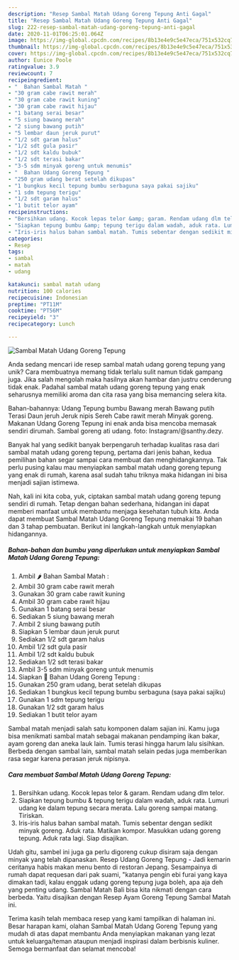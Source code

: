 ```yaml
---
description: "Resep Sambal Matah Udang Goreng Tepung Anti Gagal"
title: "Resep Sambal Matah Udang Goreng Tepung Anti Gagal"
slug: 222-resep-sambal-matah-udang-goreng-tepung-anti-gagal
date: 2020-11-01T06:25:01.064Z
image: https://img-global.cpcdn.com/recipes/8b13e4e9c5e47eca/751x532cq70/sambal-matah-udang-goreng-tepung-foto-resep-utama.jpg
thumbnail: https://img-global.cpcdn.com/recipes/8b13e4e9c5e47eca/751x532cq70/sambal-matah-udang-goreng-tepung-foto-resep-utama.jpg
cover: https://img-global.cpcdn.com/recipes/8b13e4e9c5e47eca/751x532cq70/sambal-matah-udang-goreng-tepung-foto-resep-utama.jpg
author: Eunice Poole
ratingvalue: 3.9
reviewcount: 7
recipeingredient:
- "  Bahan Sambal Matah "
- "30 gram cabe rawit merah"
- "30 gram cabe rawit kuning"
- "30 gram cabe rawit hijau"
- "1 batang serai besar"
- "5 siung bawang merah"
- "2 siung bawang putih"
- "5 lembar daun jeruk purut"
- "1/2 sdt garam halus"
- "1/2 sdt gula pasir"
- "1/2 sdt kaldu bubuk"
- "1/2 sdt terasi bakar"
- "3-5 sdm minyak goreng untuk menumis"
- "  Bahan Udang Goreng Tepung "
- "250 gram udang berat setelah dikupas"
- "1 bungkus kecil tepung bumbu serbaguna saya pakai sajiku"
- "1 sdm tepung terigu"
- "1/2 sdt garam halus"
- "1 butit telor ayam"
recipeinstructions:
- "Bersihkan udang. Kocok lepas telor &amp; garam. Rendam udang dlm telor."
- "Siapkan tepung bumbu &amp; tepung terigu dalam wadah, aduk rata. Lumuri udang ke dalam tepung secara merata. Lalu goreng sampai matang. Tiriskan."
- "Iris-iris halus bahan sambal matah. Tumis sebentar dengan sedikit minyak goreng. Aduk rata. Matikan kompor. Masukkan udang goreng tepung. Aduk rata lagi. Siap disajikan."
categories:
- Resep
tags:
- sambal
- matah
- udang

katakunci: sambal matah udang 
nutrition: 100 calories
recipecuisine: Indonesian
preptime: "PT11M"
cooktime: "PT56M"
recipeyield: "3"
recipecategory: Lunch

---
```



![Sambal Matah Udang Goreng Tepung](https://img-global.cpcdn.com/recipes/8b13e4e9c5e47eca/751x532cq70/sambal-matah-udang-goreng-tepung-foto-resep-utama.jpg)

Anda sedang mencari ide resep sambal matah udang goreng tepung yang unik? Cara membuatnya memang tidak terlalu sulit namun tidak gampang juga. Jika salah mengolah maka hasilnya akan hambar dan justru cenderung tidak enak. Padahal sambal matah udang goreng tepung yang enak seharusnya memiliki aroma dan cita rasa yang bisa memancing selera kita.

Bahan-bahannya: Udang Tepung bumbu Bawang merah Bawang putih Terasi Daun jeruh Jeruk nipis Sereh Cabe rawit merah Minyak goreng. Makanan Udang Goreng Tepung ini enak anda bisa mencoba memasak sendiri dirumah. Sambal goreng ati udang. foto: Instagram/@santhy.dezy.

Banyak hal yang sedikit banyak berpengaruh terhadap kualitas rasa dari sambal matah udang goreng tepung, pertama dari jenis bahan, kedua pemilihan bahan segar sampai cara membuat dan menghidangkannya. Tak perlu pusing kalau mau menyiapkan sambal matah udang goreng tepung yang enak di rumah, karena asal sudah tahu triknya maka hidangan ini bisa menjadi sajian istimewa.


Nah, kali ini kita coba, yuk, ciptakan sambal matah udang goreng tepung sendiri di rumah. Tetap dengan bahan sederhana, hidangan ini dapat memberi manfaat untuk membantu menjaga kesehatan tubuh kita. Anda dapat membuat Sambal Matah Udang Goreng Tepung memakai 19 bahan dan 3 tahap pembuatan. Berikut ini langkah-langkah untuk menyiapkan hidangannya.

<!--inarticleads1-->

##### Bahan-bahan dan bumbu yang diperlukan untuk menyiapkan Sambal Matah Udang Goreng Tepung:

1. Ambil  🌶️ Bahan Sambal Matah :
1. Ambil 30 gram cabe rawit merah
1. Gunakan 30 gram cabe rawit kuning
1. Ambil 30 gram cabe rawit hijau
1. Gunakan 1 batang serai besar
1. Sediakan 5 siung bawang merah
1. Ambil 2 siung bawang putih
1. Siapkan 5 lembar daun jeruk purut
1. Sediakan 1/2 sdt garam halus
1. Ambil 1/2 sdt gula pasir
1. Ambil 1/2 sdt kaldu bubuk
1. Sediakan 1/2 sdt terasi bakar
1. Ambil 3-5 sdm minyak goreng untuk menumis
1. Siapkan  🦐 Bahan Udang Goreng Tepung :
1. Gunakan 250 gram udang, berat setelah dikupas
1. Sediakan 1 bungkus kecil tepung bumbu serbaguna (saya pakai sajiku)
1. Gunakan 1 sdm tepung terigu
1. Gunakan 1/2 sdt garam halus
1. Sediakan 1 butit telor ayam


Sambal matah menjadi salah satu komponen dalam sajian ini. Kamu juga bisa menikmati sambal matah sebagai makanan pendamping ikan bakar, ayam goreng dan aneka lauk lain. Tumis terasi hingga harum lalu sisihkan. Berbeda dengan sambal lain, sambal matah selain pedas juga memberikan rasa segar karena perasan jeruk nipisnya. 

<!--inarticleads2-->

##### Cara membuat Sambal Matah Udang Goreng Tepung:

1. Bersihkan udang. Kocok lepas telor &amp; garam. Rendam udang dlm telor.
1. Siapkan tepung bumbu &amp; tepung terigu dalam wadah, aduk rata. Lumuri udang ke dalam tepung secara merata. Lalu goreng sampai matang. Tiriskan.
1. Iris-iris halus bahan sambal matah. Tumis sebentar dengan sedikit minyak goreng. Aduk rata. Matikan kompor. Masukkan udang goreng tepung. Aduk rata lagi. Siap disajikan.


Udah gitu, sambel ini juga ga perlu digoreng cukup disiram saja dengan minyak yang telah dipanaskan. Resep Udang Goreng Tepung - Jadi kemarin ceritanya habis makan menu bento di restoran Jepang. Sesampainya di rumah dapat requesan dari pak suami, &#34;katanya pengin ebi furai yang kaya dimakan tadi, kalau enggak udang goreng tepung juga boleh, apa aja deh yang penting udang. Sambal Matah Bali bisa kita nikmati dengan cara berbeda. Yaitu disajikan dengan Resep Ayam Goreng Tepung Sambal Matah ini. 

Terima kasih telah membaca resep yang kami tampilkan di halaman ini. Besar harapan kami, olahan Sambal Matah Udang Goreng Tepung yang mudah di atas dapat membantu Anda menyiapkan makanan yang lezat untuk keluarga/teman ataupun menjadi inspirasi dalam berbisnis kuliner. Semoga bermanfaat dan selamat mencoba!
